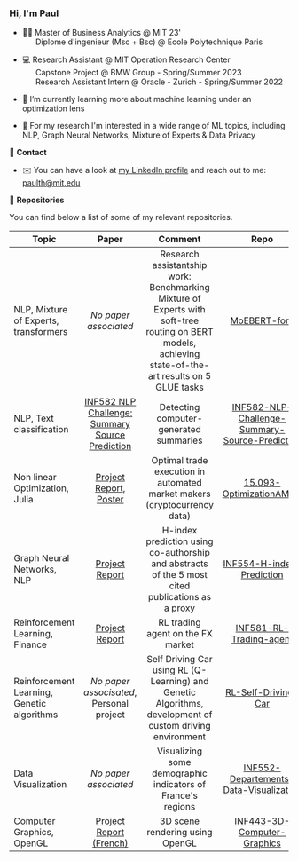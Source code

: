 ### Hi, I'm Paul 

- 👨‍🎓 Master of Business Analytics @ MIT 23' <br/>
     &nbsp;&nbsp;&nbsp;&nbsp;&nbsp; Diplome d'ingenieur (Msc + Bsc) @ Ecole Polytechnique Paris
     
- 💻 Research Assistant @ MIT Operation Research Center <br/>
     &nbsp;&nbsp;&nbsp;&nbsp;&nbsp; Capstone Project @ BMW Group - Spring/Summer 2023 <br/>
     &nbsp;&nbsp;&nbsp;&nbsp;&nbsp; Research Assistant Intern @ Oracle - Zurich - Spring/Summer 2022

- 🌱 I’m currently learning more about machine learning under an optimization lens

- 🔭 For my research I'm interested in a wide range of ML topics, including NLP, Graph Neural Networks, Mixture of Experts & Data Privacy 


💬 **Contact**

- ✉️ You can have a look at [my LinkedIn profile](https://www.linkedin.com/in/paul-theronn/) and reach out to me: [paulth@mit.edu](mailto:paulth@mit.edu)

🌱 **Repositories**

You can find below a list of some of my relevant repositories.

|Topic|Paper|Comment|Repo|
|---|:---:|:---:|:---:|
NLP, Mixture of Experts, transformers|*No paper associated*|Research assistantship work: Benchmarking Mixture of Experts with soft-tree routing on BERT models, achieving state-of-the-art results on 5 GLUE tasks|[MoEBERT-fork](https://github.com/paultheron-X/MoEBERT-fork)
NLP, Text classification|[INF582 NLP Challenge: Summary Source Prediction](http://dx.doi.org/10.13140/RG.2.2.20076.85125)|Detecting computer-generated summaries|[INF582-NLP-Challenge-Summary-Source-Prediction](https://github.com/paultheron-X/INF582-NLP_challenge)
Non linear Optimization, Julia|[Project Report](https://github.com/paultheron-X/15.093-OptimizationAMMs/blob/main/project_final_report.pdf), [Poster](https://github.com/paultheron-X/15.093-OptimizationAMMs/blob/main/project_final_poster.pdf)|Optimal trade execution in automated market makers (cryptocurrency data)|[15.093-OptimizationAMMs](https://github.com/paultheron-X/15.093-OptimizationAMMs)
Graph Neural Networks, NLP|[Project Report](https://github.com/paultheron-X/H-index-prediction/blob/main/report.pdf)|H-index prediction using co-authorship and abstracts of the 5 most cited publications as a proxy|[INF554-H-index-Prediction](https://github.com/paultheron-X/H-index-prediction)
Reinforcement Learning, Finance|[Project Report](https://github.com/paultheron-X/INF581-Trading-agent/blob/main/Reinforcement_Learning_Project.pdf)|RL trading agent on the FX market|[INF581-RL-Trading-agent](https://github.com/paultheron-X/INF581-Trading-agent)
Reinforcement Learning, Genetic algorithms|*No paper associsated*, Personal project|Self Driving Car using RL (Q-Learning) and Genetic Algorithms, development of custom driving environment|[RL-Self-Driving-Car](https://github.com/paultheron-X/RL---Self-Driving-Car)
Data Visualization|*No paper associated*|Visualizing some demographic indicators of France's regions|[INF552-Departements-Data-Visualization](https://github.com/paultheron-X/INF552-Project-Data-Visualisation)
Computer Graphics, OpenGL|[Project Report (French)](https://github.com/Louis-Proffit/INF443/blob/main/Présentation%20du%20projet.pdf)|3D scene rendering using OpenGL|[INF443-3D-Computer-Graphics](https://github.com/Louis-Proffit/INF443)

<!-- [![Top Langs](https://github-readme-stats.vercel.app/api/top-langs/?username=paultheron-X)](https://github.com/paultheron-X/github-readme-stats) -->

<!---
paultheron-X/paultheron is a ✨ special ✨ repository because its `README.md` (this file) appears on your GitHub profile.
You can click the Preview link to take a look at your changes.
